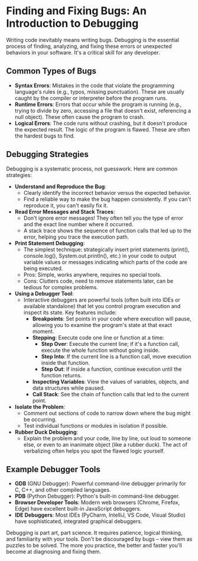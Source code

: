 # Finding and Fixing Bugs: An Introduction to Debugging

Writing code inevitably means writing bugs. Debugging is the essential process of finding, analyzing, and fixing these errors or unexpected behaviors in your software. It's a critical skill for any developer.

## Common Types of Bugs

- **Syntax Errors**: Mistakes in the code that violate the programming language's rules (e.g., typos, missing punctuation). These are usually caught by the compiler or interpreter before the program runs.
- **Runtime Errors**: Errors that occur while the program is running (e.g., trying to divide by zero, accessing a file that doesn't exist, referencing a null object). These often cause the program to crash.
- **Logical Errors**: The code runs without crashing, but it doesn't produce the expected result. The logic of the program is flawed. These are often the hardest bugs to find.

## Debugging Strategies

Debugging is a systematic process, not guesswork. Here are common strategies:

- **Understand and Reproduce the Bug**:
    - Clearly identify the incorrect behavior versus the expected behavior.
    - Find a reliable way to make the bug happen consistently. If you can't reproduce it, you can't easily fix it.
- **Read Error Messages and Stack Traces**:
    - Don't ignore error messages! They often tell you the type of error and the exact line number where it occurred.
    - A stack trace shows the sequence of function calls that led up to the error, helping you trace the execution path.
- **Print Statement Debugging**:
    - The simplest technique: strategically insert print statements (print(), console.log(), System.out.println(), etc.) in your code to output variable values or messages indicating which parts of the code are being executed.
    - Pros: Simple, works anywhere, requires no special tools.
    - Cons: Clutters code, need to remove statements later, can be tedious for complex problems.
- **Using a Debugger Tool**:
    - Interactive debuggers are powerful tools (often built into IDEs or available standalone) that let you control program execution and inspect its state. Key features include:
        - **Breakpoints**: Set points in your code where execution will pause, allowing you to examine the program's state at that exact moment.
        - **Stepping**: Execute code one line or function at a time:
            - **Step Over**: Execute the current line; if it's a function call, execute the whole function without going inside.
            - **Step Into**: If the current line is a function call, move execution inside that function.
            - **Step Out**: If inside a function, continue execution until the function returns.
        - **Inspecting Variables**: View the values of variables, objects, and data structures while paused.
        - **Call Stack**: See the chain of function calls that led to the current point.
- **Isolate the Problem**:
    - Comment out sections of code to narrow down where the bug might be occurring.
    - Test individual functions or modules in isolation if possible.
- **Rubber Duck Debugging**:
    - Explain the problem and your code, line by line, out loud to someone else, or even to an inanimate object (like a rubber duck). The act of verbalizing often helps you spot the flawed logic yourself.

## Example Debugger Tools

- **GDB** (GNU Debugger): Powerful command-line debugger primarily for C, C++, and other compiled languages.
- **PDB** (Python Debugger): Python's built-in command-line debugger.
- **Browser Developer Tools**: Modern web browsers (Chrome, Firefox, Edge) have excellent built-in JavaScript debuggers.
- **IDE Debuggers**: Most IDEs (PyCharm, IntelliJ, VS Code, Visual Studio) have sophisticated, integrated graphical debuggers.

Debugging is part art, part science. It requires patience, logical thinking, and familiarity with your tools. Don't be discouraged by bugs – view them as puzzles to be solved. The more you practice, the better and faster you'll become at diagnosing and fixing them.
